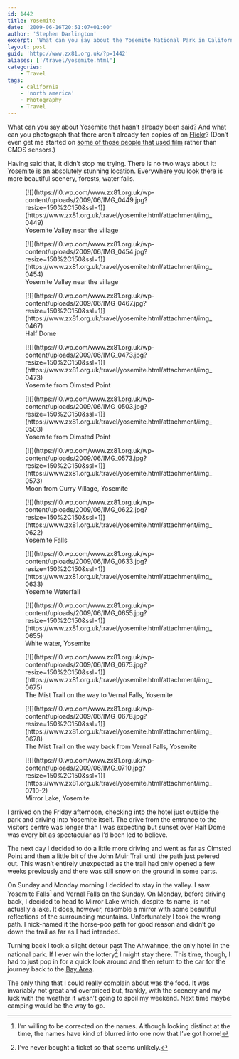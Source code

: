 ```yaml
---
id: 1442
title: Yosemite
date: '2009-06-16T20:51:07+01:00'
author: 'Stephen Darlington'
excerpt: 'What can you say about the Yosemite National Park in California that hasn''t already been said?'
layout: post
guid: 'http://www.zx81.org.uk/?p=1442'
aliases: ['/travel/yosemite.html']
categories:
    - Travel
tags:
    - california
    - 'north america'
    - Photography
    - Travel
---
```


What can you say about Yosemite that hasn’t already been said? And what can you photograph that there aren’t already ten copies of on [Flickr](http://www.flickr.com/photos/stephendarlington/)? (Don’t even get me started on [some of those people that used film](http://www.zpub.com/sf/history/adams.html) rather than CMOS sensors.)

Having said that, it didn’t stop me trying. There is no two ways about it: [Yosemite](http://www.nps.gov/yose/) is an absolutely stunning location. Everywhere you look there is more beautiful scenery, forests, water falls.

<div class="gallery galleryid-1442 gallery-columns-3 gallery-size-thumbnail" id="gallery-13"><figure class="gallery-item"><div class="gallery-icon landscape"> [![](https://i0.wp.com/www.zx81.org.uk/wp-content/uploads/2009/06/IMG_0449.jpg?resize=150%2C150&ssl=1)](https://www.zx81.org.uk/travel/yosemite.html/attachment/img_0449) </div> <figcaption class="wp-caption-text gallery-caption" id="gallery-13-1482"> Yosemite Valley near the village </figcaption></figure><figure class="gallery-item"><div class="gallery-icon landscape"> [![](https://i0.wp.com/www.zx81.org.uk/wp-content/uploads/2009/06/IMG_0454.jpg?resize=150%2C150&ssl=1)](https://www.zx81.org.uk/travel/yosemite.html/attachment/img_0454) </div> <figcaption class="wp-caption-text gallery-caption" id="gallery-13-1483"> Yosemite Valley near the village </figcaption></figure><figure class="gallery-item"><div class="gallery-icon landscape"> [![](https://i0.wp.com/www.zx81.org.uk/wp-content/uploads/2009/06/IMG_0467.jpg?resize=150%2C150&ssl=1)](https://www.zx81.org.uk/travel/yosemite.html/attachment/img_0467) </div> <figcaption class="wp-caption-text gallery-caption" id="gallery-13-1484"> Half Dome </figcaption></figure><figure class="gallery-item"><div class="gallery-icon landscape"> [![](https://i0.wp.com/www.zx81.org.uk/wp-content/uploads/2009/06/IMG_0473.jpg?resize=150%2C150&ssl=1)](https://www.zx81.org.uk/travel/yosemite.html/attachment/img_0473) </div> <figcaption class="wp-caption-text gallery-caption" id="gallery-13-1485"> Yosemite from Olmsted Point </figcaption></figure><figure class="gallery-item"><div class="gallery-icon portrait"> [![](https://i0.wp.com/www.zx81.org.uk/wp-content/uploads/2009/06/IMG_0503.jpg?resize=150%2C150&ssl=1)](https://www.zx81.org.uk/travel/yosemite.html/attachment/img_0503) </div> <figcaption class="wp-caption-text gallery-caption" id="gallery-13-1486"> Yosemite from Olmsted Point </figcaption></figure><figure class="gallery-item"><div class="gallery-icon portrait"> [![](https://i0.wp.com/www.zx81.org.uk/wp-content/uploads/2009/06/IMG_0573.jpg?resize=150%2C150&ssl=1)](https://www.zx81.org.uk/travel/yosemite.html/attachment/img_0573) </div> <figcaption class="wp-caption-text gallery-caption" id="gallery-13-1487"> Moon from Curry Village, Yosemite </figcaption></figure><figure class="gallery-item"><div class="gallery-icon portrait"> [![](https://i0.wp.com/www.zx81.org.uk/wp-content/uploads/2009/06/IMG_0622.jpg?resize=150%2C150&ssl=1)](https://www.zx81.org.uk/travel/yosemite.html/attachment/img_0622) </div> <figcaption class="wp-caption-text gallery-caption" id="gallery-13-1488"> Yosemite Falls </figcaption></figure><figure class="gallery-item"><div class="gallery-icon portrait"> [![](https://i0.wp.com/www.zx81.org.uk/wp-content/uploads/2009/06/IMG_0633.jpg?resize=150%2C150&ssl=1)](https://www.zx81.org.uk/travel/yosemite.html/attachment/img_0633) </div> <figcaption class="wp-caption-text gallery-caption" id="gallery-13-1489"> Yosemite Waterfall </figcaption></figure><figure class="gallery-item"><div class="gallery-icon portrait"> [![](https://i0.wp.com/www.zx81.org.uk/wp-content/uploads/2009/06/IMG_0655.jpg?resize=150%2C150&ssl=1)](https://www.zx81.org.uk/travel/yosemite.html/attachment/img_0655) </div> <figcaption class="wp-caption-text gallery-caption" id="gallery-13-1490"> White water, Yosemite </figcaption></figure><figure class="gallery-item"><div class="gallery-icon portrait"> [![](https://i0.wp.com/www.zx81.org.uk/wp-content/uploads/2009/06/IMG_0675.jpg?resize=150%2C150&ssl=1)](https://www.zx81.org.uk/travel/yosemite.html/attachment/img_0675) </div> <figcaption class="wp-caption-text gallery-caption" id="gallery-13-1491"> The Mist Trail on the way to Vernal Falls, Yosemite </figcaption></figure><figure class="gallery-item"><div class="gallery-icon portrait"> [![](https://i0.wp.com/www.zx81.org.uk/wp-content/uploads/2009/06/IMG_0678.jpg?resize=150%2C150&ssl=1)](https://www.zx81.org.uk/travel/yosemite.html/attachment/img_0678) </div> <figcaption class="wp-caption-text gallery-caption" id="gallery-13-1492"> The Mist Trail on the way back from Vernal Falls, Yosemite </figcaption></figure><figure class="gallery-item"><div class="gallery-icon portrait"> [![](https://i0.wp.com/www.zx81.org.uk/wp-content/uploads/2009/06/IMG_0710.jpg?resize=150%2C150&ssl=1)](https://www.zx81.org.uk/travel/yosemite.html/attachment/img_0710-2) </div> <figcaption class="wp-caption-text gallery-caption" id="gallery-13-1493"> Mirror Lake, Yosemite </figcaption></figure> </div>I arrived on the Friday afternoon, checking into the hotel just outside the park and driving into Yosemite itself. The drive from the entrance to the visitors centre was longer than I was expecting but sunset over Half Dome was every bit as spectacular as I’d been led to believe.

The next day I decided to do a little more driving and went as far as Olmsted Point and then a little bit of the John Muir Trail until the path just petered out. This wasn’t entirely unexpected as the trail had only opened a few weeks previously and there was still snow on the ground in some parts.

On Sunday and Monday morning I decided to stay in the valley. I saw Yosemite Falls[^1] and Vernal Falls on the Sunday. On Monday, before driving back, I decided to head to Mirror Lake which, despite its name, is not actually a lake. It does, however, resemble a mirror with some beautiful reflections of the surrounding mountains. Unfortunately I took the wrong path. I nick-named it the horse-poo path for good reason and didn’t go down the trail as far as I had intended.

Turning back I took a slight detour past The Ahwahnee, the only hotel in the national park. If I ever win the lottery[^2] I might stay there. This time, though, I had to just pop in for a quick look around and then return to the car for the journey back to the [Bay Area](http://www.zx81.org.uk/travel/san-francisco.html).

The only thing that I could really complain about was the food. It was invariably not great and overpriced but, frankly, with the scenery and my luck with the weather it wasn’t going to spoil my weekend. Next time maybe camping would be the way to go.
[^1]: I’m willing to be corrected on the names. Although looking distinct at the time, the names have kind of blurred into one now that I’ve got home!
[^2]: I’ve never bought a ticket so that seems unlikely.
